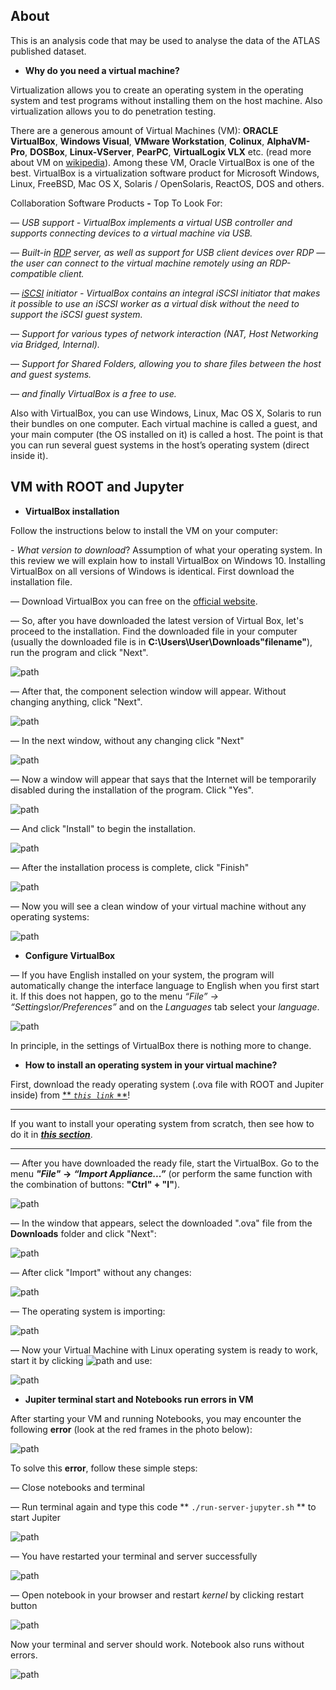 ## About
This is an analysis code that may be used to analyse the data of the ATLAS published dataset.

* **Why do you need a virtual machine?**

Virtualization allows you to create an operating system in the operating system and test programs without installing them on the host machine. Also virtualization allows you to do penetration testing.

There are a generous amount of Virtual Machines (VM): **ORACLE VirtualBox**, **Windows Visual**, **VMware Workstation**, **Colinux**, **AlphaVM-Pro**, **DOSBox**, **Linux-VServer**, **PearPC**, **VirtualLogix VLX** etc. (read more about VM on [wikipedia](https://en.wikipedia.org/wiki/Comparison_of_platform_virtualization_software)).
Among these VM, Oracle VirtualBox is one of the best. VirtualBox is a virtualization software product for Microsoft Windows, Linux, FreeBSD, Mac OS X, Solaris / OpenSolaris, ReactOS, DOS and others.

Collaboration Software Products **-** Top To Look For:

— *USB support - VirtualBox implements a virtual USB controller and supports connecting devices to a virtual machine via USB.*

— *Built-in [RDP](https://en.wikipedia.org/wiki/Remote_Desktop_Protocol) server, as well as support for USB client devices over RDP — the user can connect to the virtual machine remotely using an RDP-compatible client.*

— *[iSCSI](https://en.wikipedia.org/wiki/ISCSI) initiator - VirtualBox contains an integral iSCSI initiator that makes it possible to use an iSCSI worker as a virtual disk without the need to support the iSCSI guest system.*

— *Support for various types of network interaction (NAT, Host Networking via Bridged, Internal).*

— *Support for Shared Folders, allowing you to share files between the host and guest systems.*

— *and finally VirtualBox is a free to use.*

Also with VirtualBox, you can use Windows, Linux, Mac OS X, Solaris to run their bundles on one computer. Each virtual machine is called a guest, and your main computer (the OS installed on it) is called a host. The point is that you can run several guest systems in the host’s operating system (direct inside it).

## VM with ROOT and Jupyter
* **VirtualBox installation**

Follow the instructions below to install the VM on your computer:

*- What version to download*? Assumption of what your operating system. In this review we will explain how to install VirtualBox on Windows 10. Installing VirtualBox on all versions of Windows is identical. First download the installation file.

— Download VirtualBox you can free on the [official website](https://www.virtualbox.org/).

— So, after you have downloaded the latest version of Virtual Box, let's proceed to the installation. Find the downloaded file in your computer (usually the downloaded file is in **С:\Users\User\Downloads\"filename"**), run the program and click "Next".

![path](images/fig-1.png)

— After that, the component selection window will appear. Without changing anything, click "Next".

![path](images/fig-2.png)

— In the next window, without any changing click "Next"

![path](images/fig-3.png)

— Now a window will appear that says that the Internet will be temporarily disabled during the installation of the program. Click "Yes".

![path](images/fig-4.png)

— And click "Install" to begin the installation.

![path](images/fig-5.png)

— After the installation process is complete, click "Finish"

![path](images/fig-6.png)

— Now you will see a clean window of your virtual machine without any operating systems:

![path](images/fig-6-1.png)

* **Configure VirtualBox**

— If you have English installed on your system, the program will automatically change the interface language to English when you first start it. If this does not happen, go to the menu *“File” -> “Settings\or/Preferences”* and on the *Languages* tab select your *language*.

![path](images/fig-7.png)

In principle, in the settings of VirtualBox there is nothing more to change.

* **How to install an operating system in your virtual machine?**

First, download the ready operating system (.ova file with ROOT and Jupiter inside) from [** *`this link`* **](http://universidad.ch/CEVALE2VE/IFP-2019/student-material/ATLAS-OpenData-VM-ROOT6-Xubuntu-15.04_light-sever.ova)!
_ _ _
If you want to install your operating system from scratch, then see how to do it in [***this section***](appendix.md).
_ _ _

— After you have downloaded the ready file, start the VirtualBox. Go to the menu ***"File"*** **->** ***“Import Appliance...”*** (or perform the same function with the combination of buttons: **"Ctrl" + "I"**).

![path](images/fig-7-1.png)

— In the window that appears, select the downloaded ".ova" file from the **Downloads** folder and click "Next":

![path](images/fig-7-2.png)

— After click "Import" without any changes:

![path](images/fig-7-3.png)

— The operating system is importing:

![path](images/fig-7-4.png)

— Now your Virtual Machine with Linux operating system is ready to work, start it by clicking ![path](images/fig-7-5.png) and use:

![path](images/fig-7-6.png)

* **Jupiter terminal start and Notebooks run errors in VM**

After starting your VM and running Notebooks, you may encounter the following **error** (look at the red frames in the photo below):

![path](images/fig-12-3.png)

To solve this **error**, follow these simple steps:

— Сlose notebooks and terminal

— Run terminal again and type this code ** `./run-server-jupyter.sh` ** to start Jupiter

![path](images/fig-12-4.png)

— You have restarted your terminal and server successfully

![path](images/fig-12-5.png)

— Open notebook in your browser and restart *kernel* by clicking restart button

![path](images/fig-12-6.png)

Now your terminal and server should work. Notebook also runs without errors.

![path](images/fig-12-7.png)
